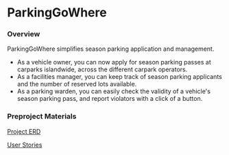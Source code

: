 # ParkingGoWhere

### Overview

ParkingGoWhere simplifies season parking application and management.

* As a vehicle owner, you can now apply for season parking passes at carparks islandwide, across the different carpark operators.
* As a facilities manager, you can keep track of season parking applicants and the number of reserved lots available.
* As a parking warden, you can easily check the validity of a vehicle's season parking pass, and report violators with a click of a button.

### Preproject Materials

[Project ERD](preproject/erd.jpeg)

[User Stories](preproject/user-stories.md)

